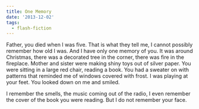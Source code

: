 ```yaml
---
title: One Memory
date: '2013-12-02'
tags:
  - flash-fiction
---
```


Father, you died when I was five. That is what they tell me, I cannot possibly
remember how old I was. And I have only one memory of you. It was around
Christmas, there was a decorated tree in the corner, there was fire in the
fireplace. Mother and sister were making shiny toys out of silver paper. You
were sitting in a large red chair, reading a book. You had a sweater on with
patterns that reminded me of windows covered with frost. I was playing at your
feet. You looked down on me and smiled.

<!-- truncate -->

I remember the smells, the music coming out of the radio, I even remember the
cover of the book you were reading. But I do not remember your face.
